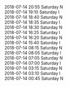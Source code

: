 2018-07-14 20:55 Saturday  N  
2018-07-14 19:10 Saturday  I  
2018-07-14 18:40 Saturday  N  
2018-07-14 18:35 Saturday  I  
2018-07-14 18:30 Saturday  N  
2018-07-14 16:25 Saturday  I  
2018-07-14 16:20 Saturday  N  
2018-07-14 15:40 Saturday  I  
2018-07-14 08:15 Saturday  N  
2018-07-14 08:05 Saturday  I  
2018-07-14 07:05 Saturday  N  
2018-07-14 07:00 Saturday  I  
2018-07-14 03:15 Saturday  N  
2018-07-14 03:10 Saturday  I  
2018-07-14 00:45 Saturday  N  
